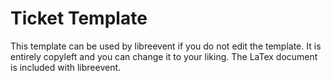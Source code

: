 # Ticket Template

This template can be used by libreevent if you do not edit the template. It is entirely copyleft and you can change it to your liking. The LaTex document is included with libreevent.